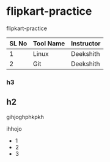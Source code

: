 # flipkart-practice
flipkart-practice


SL No | Tool Name | Instructor 
-------|------------|------------
1| Linux | Deekshith
2| Git | Deekshith


### h3 

## h2 


gihjoghphkpkh



ihhojo


- 1
- 2
- 3
